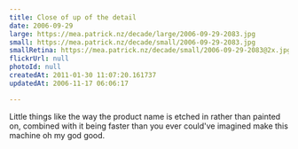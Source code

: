 ```yaml
---
title: Close of up of the detail
date: 2006-09-29
large: https://mea.patrick.nz/decade/large/2006-09-29-2083.jpg
small: https://mea.patrick.nz/decade/small/2006-09-29-2083.jpg
smallRetina: https://mea.patrick.nz/decade/small/2006-09-29-2083@2x.jpg
flickrUrl: null
photoId: null
createdAt: 2011-01-30 11:07:20.161737
updatedAt: 2006-11-17 06:06:17

---
```

Little things like the way the product name is etched in rather than painted on, combined with it being faster than you ever could've imagined make this machine oh my god good.
